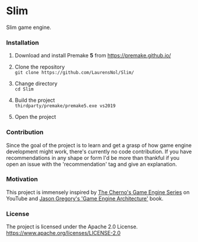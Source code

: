# Slim
Slim game engine.

### Installation
1. Download and install Premake **5** from https://premake.github.io/

2. Clone the repository<br>
```git clone https://github.com/LaurensNol/Slim/```

3. Change directory<br>
```cd Slim```

4. Build the project<br>
```thirdparty/premake/premake5.exe vs2019```

5. Open the project

### Contribution
Since the goal of the project is to learn and get a grasp of how game engine development might work, there's currently no code contribution. If you have recommendations in any shape or form I'd be more than thankful if you open an issue with the 'recommendation' tag and give an explanation.

### Motivation
This project is immensely inspired by [The Cherno's Game Engine Series](https://thecherno.com/engine) on YouTube and [Jason Gregory's 'Game Engine Architecture'](https://www.gameenginebook.com/) book.

### License
The project is licensed under the Apache 2.0 License.<br>
https://www.apache.org/licenses/LICENSE-2.0
